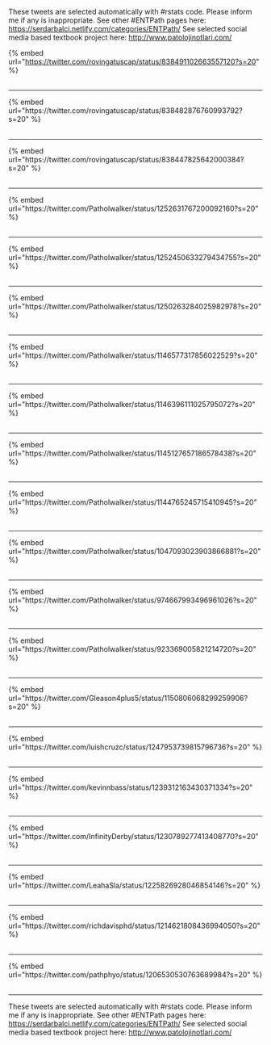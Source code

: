 

These tweets are selected automatically with #rstats code. Please inform me if any is inappropriate.
See other #ENTPath pages here: https://serdarbalci.netlify.com/categories/ENTPath/ 
See selected social media based textbook project here: http://www.patolojinotlari.com/

{% embed url="https://twitter.com/rovingatuscap/status/838491102663557120?s=20" %}<br>
<br>
<hr>
{% embed url="https://twitter.com/rovingatuscap/status/838482876760993792?s=20" %}<br>
<br>
<hr>
{% embed url="https://twitter.com/rovingatuscap/status/838447825642000384?s=20" %}<br>
<br>
<hr>
{% embed url="https://twitter.com/Patholwalker/status/1252631767200092160?s=20" %}<br>
<br>
<hr>
{% embed url="https://twitter.com/Patholwalker/status/1252450633279434755?s=20" %}<br>
<br>
<hr>
{% embed url="https://twitter.com/Patholwalker/status/1250263284025982978?s=20" %}<br>
<br>
<hr>
{% embed url="https://twitter.com/Patholwalker/status/1146577317856022529?s=20" %}<br>
<br>
<hr>
{% embed url="https://twitter.com/Patholwalker/status/1146396111025795072?s=20" %}<br>
<br>
<hr>
{% embed url="https://twitter.com/Patholwalker/status/1145127657186578438?s=20" %}<br>
<br>
<hr>
{% embed url="https://twitter.com/Patholwalker/status/1144765245715410945?s=20" %}<br>
<br>
<hr>
{% embed url="https://twitter.com/Patholwalker/status/1047093023903866881?s=20" %}<br>
<br>
<hr>
{% embed url="https://twitter.com/Patholwalker/status/974667993496961026?s=20" %}<br>
<br>
<hr>
{% embed url="https://twitter.com/Patholwalker/status/923369005821214720?s=20" %}<br>
<br>
<hr>
{% embed url="https://twitter.com/Gleason4plus5/status/1150806068299259906?s=20" %}<br>
<br>
<hr>
{% embed url="https://twitter.com/luishcruzc/status/1247953739815796736?s=20" %}<br>
<br>
<hr>
{% embed url="https://twitter.com/kevinnbass/status/1239312163430371334?s=20" %}<br>
<br>
<hr>
{% embed url="https://twitter.com/InfinityDerby/status/1230789277413408770?s=20" %}<br>
<br>
<hr>
{% embed url="https://twitter.com/LeahaSla/status/1225826928046854146?s=20" %}<br>
<br>
<hr>
{% embed url="https://twitter.com/richdavisphd/status/1214621808436994050?s=20" %}<br>
<br>
<hr>
{% embed url="https://twitter.com/pathphyo/status/1206530530763689984?s=20" %}<br>
<br>
<hr>


These tweets are selected automatically with #rstats code. Please inform me if any is inappropriate.
See other #ENTPath pages here: https://serdarbalci.netlify.com/categories/ENTPath/ 
See selected social media based textbook project here: http://www.patolojinotlari.com/
